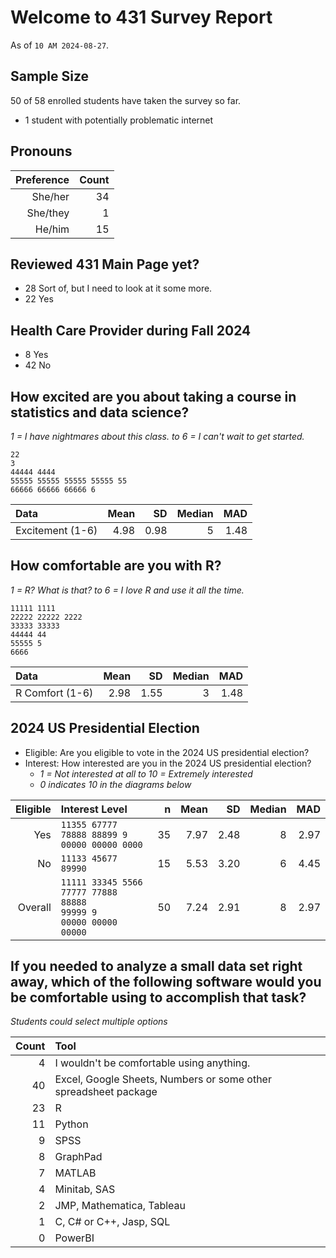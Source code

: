 # Welcome to 431 Survey Report

As of `10 AM 2024-08-27`.

## Sample Size

50 of 58 enrolled students have taken the survey so far.

- 1 student with potentially problematic internet

## Pronouns

Preference | Count
--------: | -----:
She/her | 34
She/they | 1
He/him | 15

## Reviewed 431 Main Page yet?

- 28 Sort of, but I need to look at it some more.
- 22 Yes

## Health Care Provider during Fall 2024

- 8 Yes
- 42 No

## How excited are you about taking a course in statistics and data science?

*1 = I have nightmares about this class. to 6 = I can't wait to get started.*

```
22
3
44444 4444
55555 55555 55555 55555 55
66666 66666 66666 6
```

Data | Mean | SD | Median | MAD
:------------------- | ----: | ----: | ----: | ----:
Excitement (1-6) | 4.98 | 0.98 | 5 | 1.48

## How comfortable are you with R?

*1 = R? What is that? to 6 = I love R and use it all the time.*

```
11111 1111
22222 22222 2222
33333 33333
44444 44
55555 5
6666
```

Data | Mean | SD | Median | MAD
:------------------- | ----: | ----: | ----: | ----:
R Comfort (1-6) | 2.98 | 1.55 | 3 | 1.48


## 2024 US Presidential Election

- Eligible: Are you eligible to vote in the 2024 US presidential election?
- Interest: How interested are you in the 2024 US presidential election?
    - *1 = Not interested at all to 10 = Extremely interested*
    - *0 indicates 10 in the diagrams below*

Eligible | Interest Level | n | Mean | SD | Median | MAD
------: | :------------------------------- | --: | ----: | ----: | ----: | ----: 
Yes | `11355 67777 78888 88899 9` <br /> `00000 00000 0000` | 35 | 7.97 | 2.48 | 8 | 2.97
No | `11133 45677 89990` | 15 | 5.53 | 3.20 | 6 | 4.45
Overall | `11111 33345 5566` <br /> `77777 77888 88888` <br /> `99999 9` <br /> `00000 00000 00000` | 50 | 7.24 | 2.91 | 8 | 2.97

## If you needed to analyze a small data set right away, which of the following software would you be comfortable using to accomplish that task?

*Students could select multiple options*

Count | Tool
-----: | :-------------------------------------------------------------------------------
4 | I wouldn't be comfortable using anything.
40 | Excel, Google Sheets, Numbers or some other spreadsheet package
23 | R
11 | Python
9 | SPSS
8 | GraphPad
7 | MATLAB
4 | Minitab, SAS
2 | JMP, Mathematica, Tableau
1 | C, C# or C++, Jasp, SQL
0 | PowerBI
